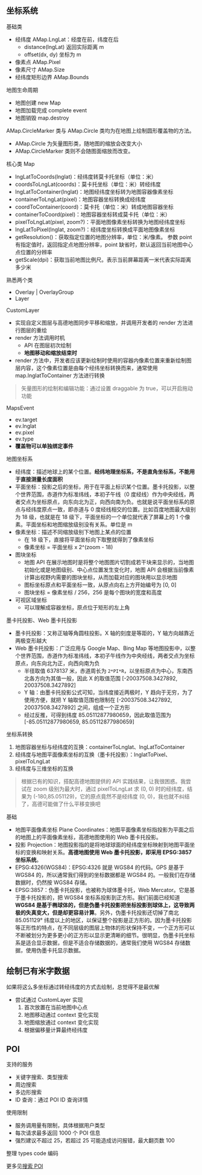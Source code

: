 ## 坐标系统
基础类
* 经纬度 AMap.LngLat：经度在前，纬度在后
  * distance(lngLat) 返回实际距离 m
  * offset(dx, dy) 坐标为 m
* 像素点 AMap.Pixel
* 像素尺寸 AMap.Size
* 经纬度矩形边界 AMap.Bounds

地图生命周期
* 地图创建 new Map
* 地图加载完成 complete event
* 地图销毁 map.destroy

AMap.CircleMarker 类与 AMap.Circle 类均为在地图上绘制圆形覆盖物的方法。
* AMap.Circle 为矢量图形类，随地图的缩放会改变大小
* AMap.CircleMarker 类则不会随图面缩放而改变。

核心类 Map
* lngLatToCoords(lnglat)：经纬度转莫卡托坐标（单位：米）
* coordsToLngLat(coords)：莫卡托坐标（单位：米）转经纬度
* lngLatToContainer(lnglat)：地图经纬度坐标转为地图容器像素坐标
* containerToLngLat(pixel)：地图容器坐标转换成经纬度
* coordToContainer(coord)：莫卡托（单位：米）转成地图容器坐标
* containerToCoord(pixel)：地图容器坐标转成莫卡托（单位：米）
* pixelToLngLat(pixel, zoom?)：平面地图像素坐标转换为地图经纬度坐标
* lngLatToPixel(lnglat, zoom?)：经纬度坐标转换成平面地图像素坐标
* getResolution()：获取指定位置的地图分辨率，单位：米/像素。 参数 point 有指定值时，返回指定点地图分辨率，point 缺省时，默认返回当前地图中心点位置的分辨率
* getScale(dpi)：获取当前地图比例尺。表示当前屏幕距离一米代表实际距离多少米

熟悉两个类
* Overlay | OverlayGroup
* Layer

CustomLayer
* 实现自定义图层与高德地图同步平移和缩放，并调用开发者的 render 方法进行图层的重绘
* render 方法调用时机
  * API 在图层初次绘制
  * **地图移动和缩放结束时**
* render 方法中，开发者应该更新绘制时使用的容器内像素位置来重新绘制图层内容，这个像素位置是由每个经纬坐标转换而来，通常使用 map.lnglatToContainer 方法进行转换

> 矢量图形的绘制和编辑功能：通过设置 draggable 为 true，可以开启拖动功能

MapsEvent
* ev.target
* ev.lnglat
* ev.pixel
* ev.type
* **覆盖物可以单独绑定事件**

地图坐标系
* 经纬度：描述地球上的某个位置。**经纬地理坐标系，不是直角坐标系，不能用于直接测量长度面积**
* 平面坐标：投影之后的坐标，用于在平面上标识某个位置。墨卡托投影，以整个世界范围，赤道作为标准纬线，本初子午线（0 度经线）作为中央经线，两者交点为坐标原点，向东向北为正，向西向南为负。也就是说平面坐标系的原点与经纬度原点一致，即赤道与 0 度经线相交的位置。比如百度地图最大级别为 18 级，也就是在 18 级下，平面坐标的一个单位就代表了屏幕上的 1 个像素。平面坐标和地图缩放级别没有关系。单位是 m
* 像素坐标：描述不同缩放级别下地图上某点的位置
  * 在 18 级下，直接将平面坐标向下取整就得到了像素坐标
  * 像素坐标 = 平面坐标 x 2^(zoom - 18)
* 图块坐标
  * 地图 API 在展示地图时是将整个地图图片切割成若干块来显示的，当地图初始化或是地图级别、中心点位置发生变化时，地图 API 会根据当前像素计算出视野内需要的图块坐标，从而加载对应的图块用以显示地图
  * 图标坐标原点和平面坐标一致，从原点向右上方开始编号为 [0, 0]
  * 图块坐标 = 像素坐标 / 256，256 是每个图块的宽度和高度
* 可视区域坐标
  * 可以理解成容器坐标，原点位于矩形的左上角

墨卡托投影、Web 墨卡托投影
* 墨卡托投影：又称正轴等角圆柱投影。X 轴的刻度是等距的，Y 轴方向越靠近两极变形越大
* Web 墨卡托投影：广泛应用与 Google Map、Bing Map 等地图投影中，以整个世界范围，赤道作为标准纬线，本初子午线作为中央经线，两者交点为坐标原点，向东向北为正，向西向南为负
  * 半径取值 6378137 米，赤道周长为 `2*PI*R`，以坐标原点为中心，东南西北各方向为其值一般，因此 X 的取值范围 [-20037508.3427892, 20037508.3427892]
  * Y 轴：由墨卡托投影公式可知，当纬度接近两极时，Y 趋向于无穷，为了使用方便，就把 Y 轴取值范围也限制在 [-20037508.3427892, 20037508.3427892] 之间，组成一个正方形
  * 经过反推，可得到纬度 85.05112877980659，因此取值范围为 [-85.05112877980659, 85.05112877980659]

坐标系转换
1. 地图容器坐标与经纬度的互换：containerToLnglat、lngLatToContainer
2. 经纬度与地图平面像素坐标的互换（墨卡托投影）：lnglatToPixel、pixelToLngLat
3. 经纬度与三维坐标的互换

> 根据已有的知识，搭配高德地图提供的 API 实践结果，让我很困惑。我尝试在 zoom 级别为最大时，通过 pixelToLngLat 求 (0, 0) 时的经纬度，结果为 (-180,85.051129)，它的原点竟然不是经纬度 (0, 0)，我也就不纠结了，高德可能做了什么平移变换吧

基础
* 地图平面像素坐标 Plane Coordinates：地图平面像素坐标指投影为平面之后的地图上的平面像素坐标，高德地图使用的 Web 墨卡托投影。
* 投影 Projection：地图投影指的是将地球球面的经纬度坐标映射到地图平面坐标的变换和映射关系。**高德地图使用 Web 墨卡托投影，即采用 EPSG:3857 坐标系统**。
* EPSG:4326(WGS84)：EPSG:4326 就是 WGS84 的代码。GPS 是基于 WGS84 的，所以通常我们得到的坐标数据都是 WGS84 的。一般我们在存储数据时，仍然按 WGS84 存储。
* EPSG:3857：伪墨卡托投影，也被称为球体墨卡托，Web Mercator。它是基于墨卡托投影的，把 WGS84 坐标系投影到正方形。我们前面已经知道 **WGS84 是基于椭球体的，但是伪墨卡托投影把坐标投影到球体上，这导致两极的失真变大，但是却更容易计算**。另外，伪墨卡托投影还切掉了南北 85.051129° 纬度以上的地区，以保证整个投影是正方形的。因为墨卡托投影等正形性的特点，在不同层级的图层上物体的形状保持不变，一个正方形可以不断被划分为更多更小的正方形以显示更清晰的细节。很明显，伪墨卡托坐标系是适合显示数据，但是不适合存储数据的，通常我们使用 WGS84 存储数据，使用伪墨卡托显示数据。

## 绘制已有米字数据
如果将这么多坐标通过转经纬度的方式去绘制，总觉得不是最优解
* 尝试通过 CustomLayer 实现
  1. 首次放置在当前地图中心点
  2. 地图移动通过 context 变化实现
  3. 地图缩放通过 context 变化实现
  4. 根据偏移量计算最终经纬度

## POI
支持的服务
* 关键字搜索、类型搜索
* 周边搜索
* 多边形搜索
* ID 查询：通过 POI ID 查询详情

使用限制
* 服务调用量有限制，具体根据用户类型
* 每次请求最多返回 1000 个 POI 信息
* 强烈建议不超过 25，若超过 25 可能造成访问报错，最大翻页数 100

整理 types code 编码

更多见[搜索 POI](https://lbs.amap.com/api/webservice/guide/api/search)